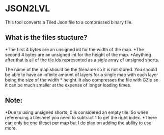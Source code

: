 # JSON2LVL
This tool converts a Tiled Json file to a compressed binary file.

## What is the files stucture?
*The first 4 bytes are an unsigned int for the width of the map.
*The second 4 bytes are an unsigned int for the height of the map.
*Anything after that is all of the tile ids represented as a sigle array of unsigned shorts.

The name of the map should be the filename so it is not stored.
You should be able to have an infinite amount of layers for a single map with each layer being the size of the width * height.
It also compresses the file with GZip so it can be much smaller at the expense of longer loading times.

## Note:
*Due to using unsigned shorts, 0 is considered an empty tile. So when referencing a tilesheet you need to subtract 1 to get the right index.
*There can only be one tileset per map but I do plan on adding the ability to use more.
